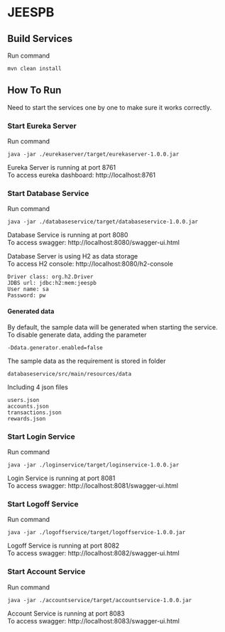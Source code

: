 # JEESPB

## Build Services
Run command
```shell
mvn clean install
```

## How To Run
Need to start the services one by one to make sure it works correctly.

### Start Eureka Server
Run command
```shell
java -jar ./eurekaserver/target/eurekaserver-1.0.0.jar
```

Eureka Server is running at port 8761 <br/>
To access eureka dashboard: http://localhost:8761

### Start Database Service
Run command
```shell
java -jar ./databaseservice/target/databaseservice-1.0.0.jar
```

Database Service is running at port 8080 <br/>
To access swagger: http://localhost:8080/swagger-ui.html

Database Server is using H2 as data storage <br/>
To access H2 console: http://localhost:8080/h2-console
```
Driver class: org.h2.Driver
JDBS url: jdbc:h2:mem:jeespb
User name: sa
Password: pw
```

#### Generated data
By default, the sample data will be generated when starting the service. <br />
To disable generate data, adding the parameter
```
-Ddata.generator.enabled=false
```

The sample data as the requirement is stored in folder
```
databaseservice/src/main/resources/data
```
Including 4 json files
```
users.json
accounts.json
transactions.json
rewards.json
```


### Start Login Service
Run command
```shell
java -jar ./loginservice/target/loginservice-1.0.0.jar
```

Login Service is running at port 8081 <br/>
To access swagger: http://localhost:8081/swagger-ui.html

### Start Logoff Service
Run command
```shell
java -jar ./logoffservice/target/logoffservice-1.0.0.jar
```

Logoff Service is running at port 8082 <br/>
To access swagger: http://localhost:8082/swagger-ui.html

### Start Account Service
Run command
```shell
java -jar ./accountservice/target/accountservice-1.0.0.jar
```

Account Service is running at port 8083 <br/>
To access swagger: http://localhost:8083/swagger-ui.html

